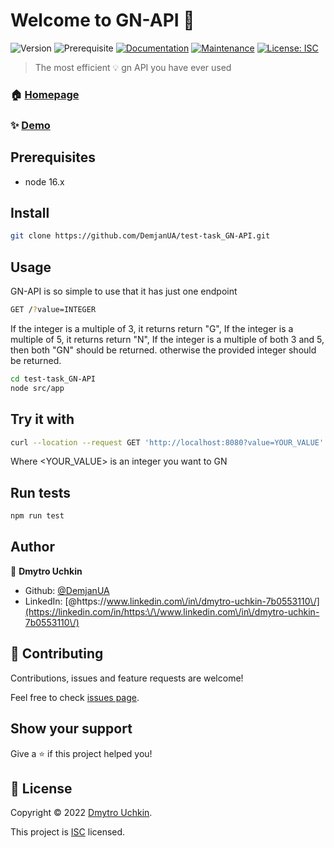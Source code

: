 # Welcome to GN-API 👋
![Version](https://img.shields.io/badge/version-1.0.0-blue.svg?cacheSeconds=2592000)
![Prerequisite](https://img.shields.io/badge/node-16.x-blue.svg)
[![Documentation](https://img.shields.io/badge/documentation-yes-brightgreen.svg)](https://github.com/DemjanUA/test-task_GN-API#readme)
[![Maintenance](https://img.shields.io/badge/Maintained%3F-yes-green.svg)](https://github.com/DemjanUA/test-task_GN-API/graphs/commit-activity)
[![License: ISC](https://img.shields.io/github/license/DemjanUA/GN-API)](https://github.com/DemjanUA/test-task_GN-API/blob/master/LICENSE)

> The most efficient 💡 gn API you have ever used

### 🏠 [Homepage](https://github.com/DemjanUA/test-task_GN-API#readme)

### ✨ [Demo](https://powerful-ridge-85825.herokuapp.com/?value=56)

## Prerequisites

- node 16.x

## Install

```sh
git clone https://github.com/DemjanUA/test-task_GN-API.git
```

## Usage

GN-API is so simple to use that it has just one endpoint
```sh
GET /?value=INTEGER
```
If the integer is a multiple of 3, it returns return "G", 
If the integer is a multiple of 5, it returns return "N", 
If the integer is a multiple of both 3 and 5, then both "GN" should be returned. 
otherwise the provided integer should be returned. 

```sh
cd test-task_GN-API
node src/app
```
## Try it with
```sh
curl --location --request GET 'http://localhost:8080?value=YOUR_VALUE'
```
Where <YOUR_VALUE> is an integer you want to GN 

## Run tests

```sh
npm run test
```

## Author

👤 **Dmytro Uchkin**

* Github: [@DemjanUA](https://github.com/DemjanUA)
* LinkedIn: [@https:\/\/www.linkedin.com\/in\/dmytro-uchkin-7b0553110\/](https://linkedin.com/in/https:\/\/www.linkedin.com\/in\/dmytro-uchkin-7b0553110\/)

## 🤝 Contributing

Contributions, issues and feature requests are welcome!

Feel free to check [issues page](https://github.com/DemjanUA/test-task_GN-API/issues). 

## Show your support

Give a ⭐️ if this project helped you!


## 📝 License

Copyright © 2022 [Dmytro Uchkin](https://github.com/DemjanUA).

This project is [ISC](https://github.com/DemjanUA/test-task_GN-API/blob/master/LICENSE) licensed.
